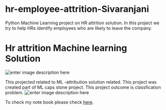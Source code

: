 # hr-employee-attrition-Sivaranjani
Python Machine Learning project on HR attrition solution. In this project we try to help HRs identify employees who are likely to leave the company.

# Hr attrition Machine learning Solution
![enter image description here](https://github.com/sivaranjanivedhagiri/hr-employee-attrition-Sivaranjani/blob/main/Attrtion.png?raw=true)

This projected related to ML -attribution solution related.
 This project was created part of ML caps stone project.
This project outcome is classfication problem.
![enter image description here](https://github.com/sivaranjanivedhagiri/hr-employee-attrition-Sivaranjani/blob/main/hr-analytics-10.jpg?raw=true)

 
To check my note book please check [here](https://github.com/sivaranjanivedhagiri/hr-employee-attrition-Sivaranjani/blob/main/HR_Analytics.ipynb).

